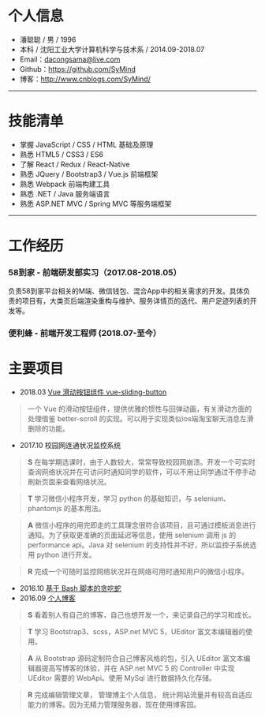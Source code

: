 # 个人信息
* 潘聪聪 / 男 / 1996
* 本科 / 沈阳工业大学计算机科学与技术系 / 2014.09-2018.07
* Email：<dacongsama@live.com>
* Github：<https://github.com/SyMind>
* 博客：<http://www.cnblogs.com/SyMind/>

---

# 技能清单
* 掌握 JavaScript / CSS / HTML 基础及原理
* 熟悉 HTML5 / CSS3 / ES6
* 了解 React / Redux / React-Native
* 熟悉 JQuery / Bootstrap3 / Vue.js 前端框架
* 熟悉 Webpack 前端构建工具
* 熟悉 .NET / Java 服务端语言
* 熟悉 ASP.NET MVC / Spring MVC 等服务端框架

---

# 工作经历
### 58到家 - 前端研发部实习（2017.08-2018.05）
负责58到家平台相关的M端、微信钱包、混合App中的相关需求的开发。具体负责的项目有，大类页后端渲染重构与维护、服务详情页的迭代、用户足迹列表的开发等。

### 便利蜂 - 前端开发工程师 (2018.07-至今）

# 主要项目
* 2018.03 [Vue 滑动按钮组件 vue-sliding-button](https://github.com/SyMind/vue-sliding-button)

> 一个 Vue 的滑动按钮组件，提供优雅的惯性与回弹动画，有关滑动方面的处理借鉴 better-scroll 的实现。可以用于实现类似ios端淘宝聊天消息左滑删除的功能。

* 2017.10 校园网连通状况监控系统

> **S** 在每学期选课时，由于人数较大，常常导致校园网崩溃。开发一个可实时查询网络状况并在可访问时通知同学的软件，可以不用让同学通过不停手动刷新页面来查看网络状况。

> **T** 学习微信小程序开发，学习 python 的基础知识，与 selenium、phantomjs 的基本用法。

> **A** 微信小程序的用完即走的工具理念很符合该项目，且可通过模板消息进行通知。为了获取更准确的页面延迟等信息，使用 selenium 调用 js 的 performance api。Java 对 selenium 的支持性并不好，所以监控子系统选用 python 进行开发。

> **R** 完成一个可随时监控网络状况并在网络可用时通知用户的微信小程序。
* 2016.10 [基于 Bash 脚本的贪吃蛇](https://github.com/SyMind/Snake)
* 2016.09 [个人博客](https://github.com/SyMind/PersonalBlog)
> **S** 看着别人有自己的博客，自己也想开发一个，来记录自己的学习和成长。

> **T** 学习 Bootstrap3、scss，ASP.net MVC 5，UEditor 富文本编辑器的使用。

> **A** 从 Bootstrap 源码定制符合自己博客风格的包，引入 UEditor 富文本编辑器提高写博客的体验，并在 ASP.net MVC 5 的 Controller 中实现 UEditor 需要的 WebApi。使用 MySql 进行数据持久化存储。

> **R**  完成编辑管理文章， 管理博主个人信息， 统计网站流量并有较高自适应能力的博客。因为无精力管理服务器，现在使用博客园。
